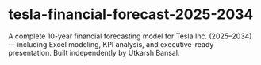 # tesla-financial-forecast-2025-2034
A complete 10-year financial forecasting model for Tesla Inc. (2025–2034) — including Excel modeling, KPI analysis, and executive-ready presentation. Built independently by Utkarsh Bansal.
